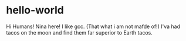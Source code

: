 # hello-world

Hi Humans!
Nina here! I like gcc. (That what i am not mafde of!)
I'va had tacos on the moon and find them far superior to Earth tacos.

